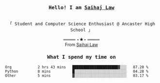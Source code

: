 <h3 align="center"><samp>Hello! I am <b><a rel="nofollow noopener noreferrer" target="_blank" href="">Saihaj Law</a></b></samp></h3>
<p align="center"><br>
  <samp>
    「 Student and Computer Science Enthusiast @ Ancaster High School </b> 」<br>
  </samp>
</p>

  <p align="center">
    ════ ⋆★⋆ ════<br>
    From <a href="">Saihaj Law</a>
  
  </p>
  
</samp>

<h3 align="center"><samp>What I spend my time on</samp></h3>
<p align="center">
<!--START_SECTION:waka-->

```text
Org            2 hrs 43 mins   █████████████████████▓░░░   87.20 %
Python         8 mins          █░░░░░░░░░░░░░░░░░░░░░░░░   04.28 %
Other          5 mins          ▓░░░░░░░░░░░░░░░░░░░░░░░░   03.17 %
```

<!--END_SECTION:waka-->
</p>
